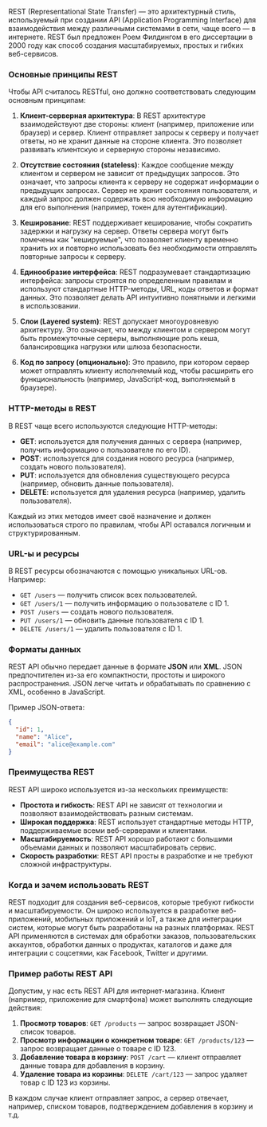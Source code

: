 REST (Representational State Transfer) — это архитектурный стиль, используемый при создании API (Application Programming Interface) для взаимодействия между различными системами в сети, чаще всего — в интернете. REST был предложен Роем Филдингом в его диссертации в 2000 году как способ создания масштабируемых, простых и гибких веб-сервисов. 

### Основные принципы REST

Чтобы API считалось RESTful, оно должно соответствовать следующим основным принципам:

1. **Клиент-серверная архитектура**:
   В REST архитектуре взаимодействуют две стороны: клиент (например, приложение или браузер) и сервер. Клиент отправляет запросы к серверу и получает ответы, но не хранит данные на стороне клиента. Это позволяет развивать клиентскую и серверную стороны независимо.

2. **Отсутствие состояния (stateless)**:
   Каждое сообщение между клиентом и сервером не зависит от предыдущих запросов. Это означает, что запросы клиента к серверу не содержат информации о предыдущих запросах. Сервер не хранит состояния пользователя, и каждый запрос должен содержать всю необходимую информацию для его выполнения (например, токен для аутентификации).

3. **Кеширование**:
   REST поддерживает кеширование, чтобы сократить задержки и нагрузку на сервер. Ответы сервера могут быть помечены как "кешируемые", что позволяет клиенту временно хранить их и повторно использовать без необходимости отправлять повторные запросы к серверу.

4. **Единообразие интерфейса**:
   REST подразумевает стандартизацию интерфейса: запросы строятся по определенным правилам и используют стандартные HTTP-методы, URL, коды ответов и формат данных. Это позволяет делать API интуитивно понятными и легкими в использовании.

5. **Слои (Layered system)**:
   REST допускает многоуровневую архитектуру. Это означает, что между клиентом и сервером могут быть промежуточные серверы, выполняющие роль кеша, балансировщика нагрузки или шлюза безопасности.

6. **Код по запросу (опционально)**:
   Это правило, при котором сервер может отправлять клиенту исполняемый код, чтобы расширить его функциональность (например, JavaScript-код, выполняемый в браузере).

### HTTP-методы в REST

В REST чаще всего используются следующие HTTP-методы:

- **GET**: используется для получения данных с сервера (например, получить информацию о пользователе по его ID).
- **POST**: используется для создания нового ресурса (например, создать нового пользователя).
- **PUT**: используется для обновления существующего ресурса (например, обновить данные пользователя).
- **DELETE**: используется для удаления ресурса (например, удалить пользователя).

Каждый из этих методов имеет своё назначение и должен использоваться строго по правилам, чтобы API оставался логичным и структурированным.

### URL-ы и ресурсы

В REST ресурсы обозначаются с помощью уникальных URL-ов. Например:

- `GET /users` — получить список всех пользователей.
- `GET /users/1` — получить информацию о пользователе с ID 1.
- `POST /users` — создать нового пользователя.
- `PUT /users/1` — обновить данные пользователя с ID 1.
- `DELETE /users/1` — удалить пользователя с ID 1.

### Форматы данных

REST API обычно передает данные в формате **JSON** или **XML**. JSON предпочтителен из-за его компактности, простоты и широкого распространения. JSON легче читать и обрабатывать по сравнению с XML, особенно в JavaScript.

Пример JSON-ответа:

```json
{
  "id": 1,
  "name": "Alice",
  "email": "alice@example.com"
}
```

### Преимущества REST

REST API широко используется из-за нескольких преимуществ:

- **Простота и гибкость**: REST API не зависят от технологии и позволяют взаимодействовать разным системам.
- **Широкая поддержка**: REST использует стандартные методы HTTP, поддерживаемые всеми веб-серверами и клиентами.
- **Масштабируемость**: REST API хорошо работают с большими объемами данных и позволяют масштабировать сервис.
- **Скорость разработки**: REST API просты в разработке и не требуют сложной инфраструктуры.

### Когда и зачем использовать REST

REST подходит для создания веб-сервисов, которые требуют гибкости и масштабируемости. Он широко используется в разработке веб-приложений, мобильных приложений и IoT, а также для интеграции систем, которые могут быть разработаны на разных платформах. REST API применяются в системах для обработки заказов, пользовательских аккаунтов, обработки данных о продуктах, каталогов и даже для интеграции с соцсетями, как Facebook, Twitter и другими.

### Пример работы REST API

Допустим, у нас есть REST API для интернет-магазина. Клиент (например, приложение для смартфона) может выполнять следующие действия:

1. **Просмотр товаров**: `GET /products` — запрос возвращает JSON-список товаров.
2. **Просмотр информации о конкретном товаре**: `GET /products/123` — запрос возвращает данные о товаре с ID 123.
3. **Добавление товара в корзину**: `POST /cart` — клиент отправляет данные товара для добавления в корзину.
4. **Удаление товара из корзины**: `DELETE /cart/123` — запрос удаляет товар с ID 123 из корзины.

В каждом случае клиент отправляет запрос, а сервер отвечает, например, списком товаров, подтверждением добавления в корзину и т.д.